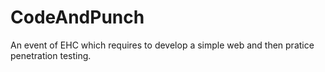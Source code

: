 # CodeAndPunch
An event of EHC which requires to develop a simple web and then pratice penetration testing.
